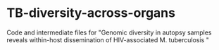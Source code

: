 # TB-diversity-across-organs
Code and intermediate files for "Genomic diversity in autopsy samples reveals within-host dissemination of HIV-associated M. tuberculosis " 
